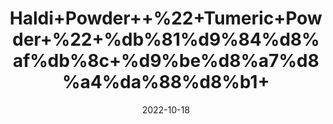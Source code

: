 ---
title: 'Haldi+Powder++%22+Tumeric+Powder+%22+%db%81%d9%84%d8%af%db%8c+%d9%be%d8%a7%d8%a4%da%88%d8%b1+'
date: '2022-10-18' 
metatag: '' 
inventory: '0' 
draft: false 
# meta description 
shortDescripton: 'It+is+a+natural+anti-inflammatory+compound.+Turmeric+can+increase+the+antioxidant+capacity+of+the+body.'
description: 'Spices+%d9%85%d8%b5%d8%a7%d9%84%d8%ad%db%92'
longdescription: ''
featured: True
# product Price
price: '100.0'
# Product Short Description
shortDescription: 'It+is+a+natural+anti-inflammatory+compound.+Turmeric+can+increase+the+antioxidant+capacity+of+the+body.'
productID: '04024640-5624-ED11-9968-005056B3A416'
type: 'products'
category: 'Spices+%d9%85%d8%b5%d8%a7%d9%84%d8%ad%db%92' 
thumnailproduct: 'https://eraconnect.blob.core.windows.net/product-images/aminsaddiquidawakhana/04024640-5624-ED11-9968-005056B3A416.webp' 
images:
  - image: 'https://eraconnect.blob.core.windows.net/product-images/aminsaddiquidawakhana/04024640-5624-ED11-9968-005056B3A416.webp'  
Variants:
---